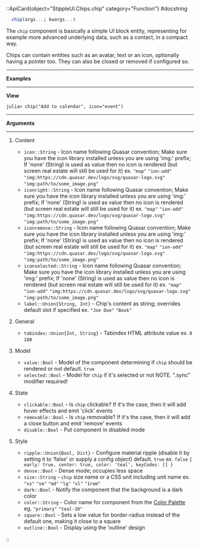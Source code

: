 

::ApiCard{object="StippleUI.Chips.chip" category="Function"}
#docstring


```julia
  chip(args...; kwargs...)
```

The `chip` component is basically a simple UI block entity, representing for example more advanced underlying data, such as a contact, in a compact way.

Chips can contain entities such as an avatar, text or an icon, optionally having a pointer too. They can also be closed or removed if configured so.

---

**Examples**

---

**View**

```julia-repl
julia> chip("Add to calendar", icon="event")
```

---

**Arguments**

---

1. Content

      * `icon::String` - Icon name following Quasar convention; Make sure you have the icon library installed unless you are using 'img:' prefix; If 'none' (String) is used as value then no icon is rendered (but screen real estate will still be used for it) ex. `"map"` `"ion-add"` `"img:https://cdn.quasar.dev/logo/svg/quasar-logo.svg"` `"img:path/to/some_image.png"`
      * `iconright::String` - Icon name following Quasar convention; Make sure you have the icon library installed unless you are using 'img:' prefix; If 'none' (String) is used as value then no icon is rendered (but screen real estate will still be used for it) ex. `"map"` `"ion-add"` `"img:https://cdn.quasar.dev/logo/svg/quasar-logo.svg"` `"img:path/to/some_image.png"`
      * `iconremove::String` - Icon name following Quasar convention; Make sure you have the icon library installed unless you are using 'img:' prefix; If 'none' (String) is used as value then no icon is rendered (but screen real estate will still be used for it) ex. `"map"` `"ion-add"` `"img:https://cdn.quasar.dev/logo/svg/quasar-logo.svg"` `"img:path/to/some_image.png"`
      * `iconselected::String` - Icon name following Quasar convention; Make sure you have the icon library installed unless you are using 'img:' prefix; If 'none' (String) is used as value then no icon is rendered (but screen real estate will still be used for it) ex. `"map"` `"ion-add"` `"img:https://cdn.quasar.dev/logo/svg/quasar-logo.svg"` `"img:path/to/some_image.png"`
      * `label::Union{String, Int}` - Chip's content as string; overrides default slot if specified ex. `"Joe Doe"` `"Book"`
2. General

      * `tabindex::Union{Int, String}` - Tabindex HTML attribute value ex. `0` `100`
3. Model

      * `value::Bool` - Model of the component determining if `chip` should be rendered or not default. `true`
      * `selected::Bool` - Model for `chip` if it's selected or not NOTE. ".sync" modifier required!
4. State

      * `clickable::Bool` - Is `chip` clickable? If it's the case, then it will add hover effects and emit 'click' events
      * `removable::Bool` - Is `chip` removable? If it's the case, then it will add a close button and emit 'remove' events
      * `disable::Bool` - Put component in disabled mode
5. Style

      * `ripple::Union{Bool, Dict}` - Configure material ripple (disable it by setting it to 'false' or supply a config object) default. `true` ex. `false` `{ early: true, center: true, color: 'teal', keyCodes: [] }`
      * `dense::Bool` - Dense mode; occupies less space
      * `size::String` - `chip` size name or a CSS unit including unit name ex. `"xs"` `"sm"` `"md"` `"lg"` `"xl"` `"1rem"`
      * `dark::Bool` - Notify the component that the background is a dark color
      * `color::String` - Color name for component from the [Color Palette](https://quasar.dev/style/color-palette) eg. `"primary"` `"teal-10"`
      * `square::Bool` - Sets a low value for border-radius instead of the default one, making it close to a square
      * `outline::Bool` - Display using the 'outline' design

::
